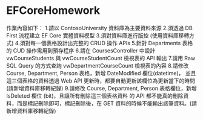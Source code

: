 # EFCoreHomework
作業內容如下：
1.請以 ContosoUniversity 資料庫為主要資料來源
2.須透過 DB First 流程建立 EF Core 實體資料模型
3.須對資料庫進行版控 (使用資料庫移轉方式)
4.須對每一個表格設計出完整的 CRUD 操作 APIs
5.針對 Departments 表格的 CUD 操作需用到預存程序
6.請在 CoursesController 中設計 vwCourseStudents 與 vwCourseStudentCount 檢視表的 API 輸出
7.請用 Raw SQL Query 的方式查詢 vwDepartmentCourseCount 檢視表的內容
8.請修改 Course, Department, Person 表格，新增 DateModified 欄位(datetime)，
  並且這三個表格的資料透過 Web API 更新時，都要自動更新該欄位為更新當下的時間 (請新增資料庫移轉紀錄)
9.請修改 Course, Department, Person 表格欄位，新增 IsDeleted 欄位 (bit)，且讓所有刪除這三個表格資料
  的 API 都不能真的刪除資料，而是標記刪除即可，標記刪除後，在 GET 資料的時候不能輸出該筆資料。(請新增資料庫移轉紀錄)
